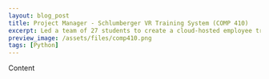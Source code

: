 ```yaml
---
layout: blog_post
title: Project Manager - Schlumberger VR Training System (COMP 410)
excerpt: Led a team of 27 students to create a cloud-hosted employee training management platform that serves virtual reality training modules and captures useful trainee analytics. Designed team workflow and worked with client to build a scalable, extensible, & secure system.
preview_image: /assets/files/comp410.png
tags: [Python]
---
```

Content